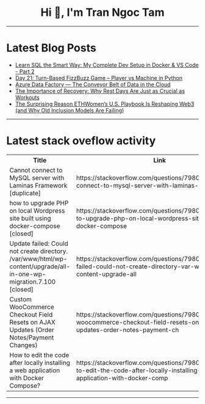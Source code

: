 <h1 align="center">Hi 👋, I'm Tran Ngoc Tam</h1>

---

# Latest Blog Posts 
<!-- BLOG-POST-LIST:START -->
- [Learn SQL the Smart Way: My Complete Dev Setup in Docker &amp; VS Code - Part 2](https://dev.to/arasruislam/learn-sql-the-smart-way-my-complete-dev-setup-in-docker-vs-code-part-2-48gg)
- [Day 21: Turn-Based FizzBuzz Game – Player vs Machine in Python](https://dev.to/shahrouzlogs/day-21-turn-based-fizzbuzz-game-player-vs-machine-in-python-314c)
- [Azure Data Factory — The Conveyor Belt of Data in the Cloud](https://dev.to/dotnetfullstackdev/azure-data-factory-the-conveyor-belt-of-data-in-the-cloud-2d9d)
- [The Importance of Recovery: Why Rest Days Are Just as Crucial as Workouts](https://dev.to/tehreem_seorankhive_6c6ea/the-importance-of-recovery-why-rest-days-are-just-as-crucial-as-workouts-556l)
- [The Surprising Reason ETHWomen’s U.S. Playbook Is Reshaping Web3 &lpar;and Why Old Inclusion Models Are Failing&rpar;](https://dev.to/paul_allen_ccfde9d33a48d5/the-surprising-reason-ethwomens-us-playbook-is-reshaping-web3-and-why-old-inclusion-models-are-all)
<!-- BLOG-POST-LIST:END -->

---

# Latest stack oveflow activity
<table>
  <tr><th>Title</th><th>Link</th></tr>
  <!-- STACKOVERFLOW:START --><tr><td>Cannot connect to MySQL server with Laminas Framework [duplicate]</td><td>https://stackoverflow.com/questions/79806116/cannot-connect-to-mysql-server-with-laminas-framework</td></tr><tr><td>how to upgrade PHP on local Wordpress site built using docker-compose [closed]</td><td>https://stackoverflow.com/questions/79806109/how-to-upgrade-php-on-local-wordpress-site-built-using-docker-compose</td></tr><tr><td>Update failed: Could not create directory. /var/www/html/wp-content/upgrade/all-in-one-wp-migration.7.100 [closed]</td><td>https://stackoverflow.com/questions/79806033/update-failed-could-not-create-directory-var-www-html-wp-content-upgrade-all</td></tr><tr><td>Custom WooCommerce Checkout Field Resets on AJAX Updates &lpar;Order Notes/Payment Changes&rpar;</td><td>https://stackoverflow.com/questions/79805550/custom-woocommerce-checkout-field-resets-on-ajax-updates-order-notes-payment-ch</td></tr><tr><td>How to edit the code after locally installing a web application with Docker Compose?</td><td>https://stackoverflow.com/questions/79805211/how-to-edit-the-code-after-locally-installing-a-web-application-with-docker-comp</td></tr><!-- STACKOVERFLOW:END -->
</table>

---


